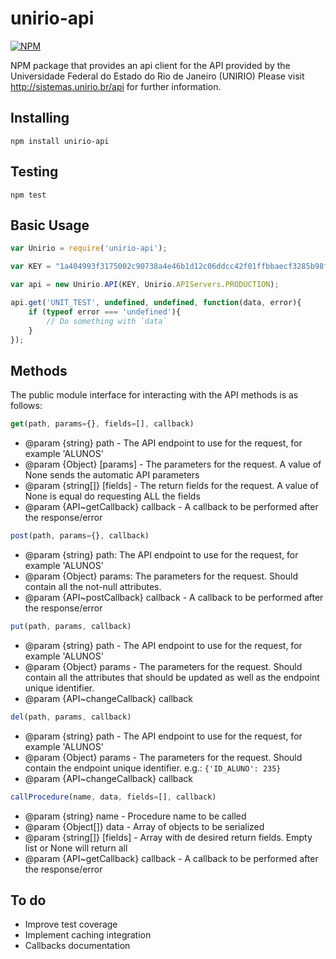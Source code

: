 # unirio-api

[![NPM](https://nodei.co/npm/unirio-api.png)](https://nodei.co/npm/unirio-api/)

NPM package that provides an api client for the API provided by the Universidade Federal do Estado do Rio de Janeiro (UNIRIO)
Please visit http://sistemas.unirio.br/api for further information.

## Installing

```
npm install unirio-api
```

## Testing

```
npm test
```

## Basic Usage

``` javascript
var Unirio = require('unirio-api');

var KEY = "1a404993f3175002c90738a4e46b1d12c06ddcc42f01ffbbaecf3285b98f34dc3ac0b9db9e07fdfbe0587c6ef14e5c92";

var api = new Unirio.API(KEY, Unirio.APIServers.PRODUCTION);

api.get('UNIT_TEST', undefined, undefined, function(data, error){
    if (typeof error === 'undefined'){
        // Do something with `data`
    }
});
```

## Methods

The public module interface for interacting with the API methods is as follows:

``` javascript
get(path, params={}, fields=[], callback)
```
* @param {string} path - The API endpoint to use for the request, for example 'ALUNOS'
* @param {Object} [params] - The parameters for the request. A value of None sends the automatic API parameters
* @param {string[]} [fields] - The return fields for the request. A value of None is equal do requesting ALL the fields
* @param {API~getCallback} callback - A callback to be performed after the response/error

``` javascript
post(path, params={}, callback)
```

* @param {string} path: The API endpoint to use for the request, for example 'ALUNOS'
* @param {Object} params: The parameters for the request. Should contain all the not-null attributes.
* @param {API~postCallback} callback - A callback to be performed after the response/error

``` javascript
put(path, params, callback)
```

* @param {string} path - The API endpoint to use for the request, for example 'ALUNOS'
* @param {Object} params - The parameters for the request. Should contain all the attributes that should be updated as well as the endpoint unique identifier.
* @param {API~changeCallback} callback

``` javascript
del(path, params, callback)
```
* @param {string} path - The API endpoint to use for the request, for example 'ALUNOS'
* @param {Object} params - The parameters for the request. Should contain the endpoint unique identifier. e.g.: `{'ID_ALUNO': 235}`
* @param {API~changeCallback} callback

``` javascript
callProcedure(name, data, fields=[], callback)
```

* @param {string} name - Procedure name to be called
* @param {Object[]} data - Array of objects to be serialized
* @param {string[]} [fields] - Array with de desired return fields. Empty list or None will return all
* @param {API~getCallback} callback - A callback to be performed after the response/error


## To do

* Improve test coverage
* Implement caching integration
* Callbacks documentation